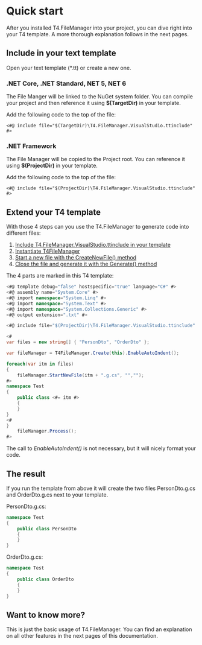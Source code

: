 # Quick start

After you installed T4.FileManager into your project, you can dive right into your T4 template. A more thorough explanation follows in the next pages. 

## Include in your text template

Open your text template (*.tt) or create a new one.

### .NET Core, .NET Standard, NET 5, NET 6

The File Manger will be linked to the NuGet system folder. You can compile your project and then reference it using **$(TargetDir)** in your template.

Add the following code to the top of the file:

```
<#@ include file="$(TargetDir)\T4.FileManager.VisualStudio.ttinclude" #>
```


### .NET Framework 

The File Manager will be copied to the Project root. You can reference it using **$(ProjectDir)** in your template.

Add the following code to the top of the file:

```
<#@ include file="$(ProjectDir)\T4.FileManager.VisualStudio.ttinclude" #>
```

## Extend your T4 template

With those 4 steps can you use the T4.FileManager to generate code into different files:

1. [Include T4.FileManager.VisualStudio.ttinclude in your template](02-Quick-start.md#include-in-your-text-template)
2. [Instantiate T4FileManager](04-Create-instance.md)
3. [Start a new file with the CreateNewFile() method](05-Start-or-create-file.md)
4. [Close the file and generate it with the Generate() method](07-Proceed-to-generate-files.md)


The 4 parts are marked in this T4 template:


``` csharp hl_lines="8 13 17 27"
<#@ template debug="false" hostspecific="true" language="C#" #>
<#@ assembly name="System.Core" #>
<#@ import namespace="System.Linq" #>
<#@ import namespace="System.Text" #>
<#@ import namespace="System.Collections.Generic" #>
<#@ output extension=".txt" #>

<#@ include file="$(ProjectDir)\T4.FileManager.VisualStudio.ttinclude" #>

<#
var files = new string[] { "PersonDto", "OrderDto" };

var fileManager = T4FileManager.Create(this).EnableAutoIndent();

foreach(var itm in files)
{
	fileManager.StartNewFile(itm + ".g.cs", "","");
#>
namespace Test
{
    public class <#= itm #>
    {
    }
}
<#
}
    fileManager.Process();
#>
```



The call to *EnableAutoIndent()* is not necessary, but it will nicely format your code.



## The result

If you run the template from above it will create the two files PersonDto.g.cs and OrderDto.g.cs next to your template.



PersonDto.g.cs: 

``` csharp
namespace Test
{
    public class PersonDto
    {
    }
}
```



OrderDto.g.cs:

``` csharp 
namespace Test
{
	public class OrderDto
	{
	}
}
```



## Want to know more?

This is just the basic usage of T4.FileManager. You can find an explanation on all other features in the next pages of this documentation.

